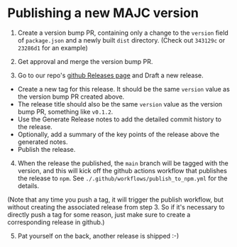 # Publishing a new MAJC version

1. Create a version bump PR, containing only a change to the `version` field of `package.json` and a newly built `dist` directory.
(Check out `343129c` or `23286d1` for an example)

2. Get approval and merge the version bump PR.

3. Go to our repo's [github Releases page](https://github.com/mozilla-services/majc/releases) and Draft a new release.
  *  Create a new tag for this release. It should be the same `version` value as the version bump PR created above.
  *  The release title should also be the same `version` value as the version bump PR, something like `v0.1.2`.
  *  Use the Generate Release notes to add the detailed commit history to the release.
  *  Optionally, add a summary of the key points of the release above the generated notes.
  *  Publish the release.

4. When the release the published, the `main` branch will be tagged with the version, and this will kick off the github actions workflow that publishes the release to `npm`. See `./.github/workflows/publish_to_npm.yml` for the details.

(Note that any time you push a tag, it will trigger the publish workflow, but without creating the associated release from step 3. So if it's necessary to directly push a tag for some reason, just make sure to create a corresponding release in github.)

5. Pat yourself on the back, another release is shipped :-)
